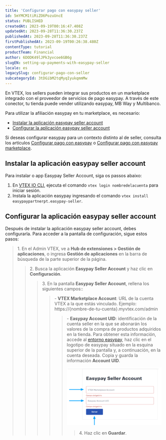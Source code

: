 ```yaml
---
title: 'Configurar pago con easypay seller'
id: 5mYMCM1tiRiZO6PozuUncE
status: PUBLISHED
createdAt: 2023-09-19T00:16:47.408Z
updatedAt: 2023-09-28T11:36:30.237Z
publishedAt: 2023-09-28T11:36:30.237Z
firstPublishedAt: 2023-09-19T00:26:38.480Z
contentType: tutorial
productTeam: Financial
author: 6DODK49lJPk3yvcoe6GB6g
slugEN: setting-up-payments-with-easypay-seller
locale: es
legacySlug: configurar-pago-con-seller
subcategoryId: 3tDGibM2tqMyqIyukqmmMw
---
```


En VTEX, los sellers pueden integrar sus productos en un marketplace integrado con el proveedor de servicios de pago easypay. A través de este conector, tu tienda puede vender utilizando easypay, MB Way y Multibanco.

Para utilizar la afiliación easypay en tu marketplace, es necesario:

- [Instalar la aplicación easypay seller account](#instalar-la-aplicacion-easypay-seller-account)
- [Configurar la aplicación easypay seller account](#configurar-la-aplicacion-easypay-seller-account)

<div class="alert alert-warning" role="alert">Si deseas configurar easypay para un contexto distinto al de seller, consulta los artículos <a href="https://help.vtex.com/es/tutorial/configurar-pago-con-easypay--3xJQqjMIn0ARDI1HcwK88J">Configurar pago con easypay</a> o <a href="https://help.vtex.com/es/tutorial/configurar-pago-con-easypay-marketplace--3YllWiITcPEOpteuToEdO7">Configurar pago con easypay marketplace</a>.</div>

## Instalar la aplicación easypay seller account

Para instalar o app Easypay Seller Account, siga os passos abaixo:

1. En [VTEX IO CLI](https://developers.vtex.com/docs/guides/vtex-io-documentation-vtex-io-cli-install), ejecuta el comando `vtex login nombredelacuenta` para iniciar sesión.
2. Instala la aplicación easypay ingresando el comando `vtex install easypaypartnerpt.easypay-seller`. 

## Configurar la aplicación easypay seller account

Después de instalar la aplicación easypay seller account, debes configurarla. Para acceder a la pantalla de configuración, sigue estos pasos:

<blockquote><ui>1. En el Admin VTEX, ve a <b>Hub de extensiones > Gestión de aplicaciones</b>, o ingresa <b>Gestión de aplicaciones</b> en la barra de búsqueda de la parte superior de la página.</ui>

<blockquote><ui>2. Busca la aplicación <b>Easypay Seller Account</b> y haz clic en <b>Configuración</b>.</ui>

<blockquote><ui>3. En la pantalla <b>Easypay Seller Account</b>, rellena los siguientes campos::</ui>

<blockquote><ui>- <b>VTEX Marketplace Account</b>: URL de la cuenta VTEX a la que estás vinculado. Ejemplo: https://{nombre-de-tu-cuenta}.myvtex.com/admin</ui> 

<blockquote><ui>- <b>Easypay Account UID</b>: identificación de la cuenta seller en la que se abonarán los valores de la compra de productos adquiridos en la tienda. Para obtener esta información, accede al <a href="https://backoffice.easypay.pt/">entorno easypay</a>, haz clic en el logotipo de easypay situado en la esquina superior de la pantalla y, a continuación, en la cuenta deseada. Copia y guarda la información <b>Account UID</b>.</ui> 

![easypay_pt_18](https://raw.githubusercontent.com/vtexdocs/help-center-content/refs/heads/main/docs/es/tutorials/Payments/Payment%20Settings/configurar-pago-con-easypay-seller_1.PNG)

<blockquote><ui>4. Haz clic en <b>Guardar</b>.</ui>

